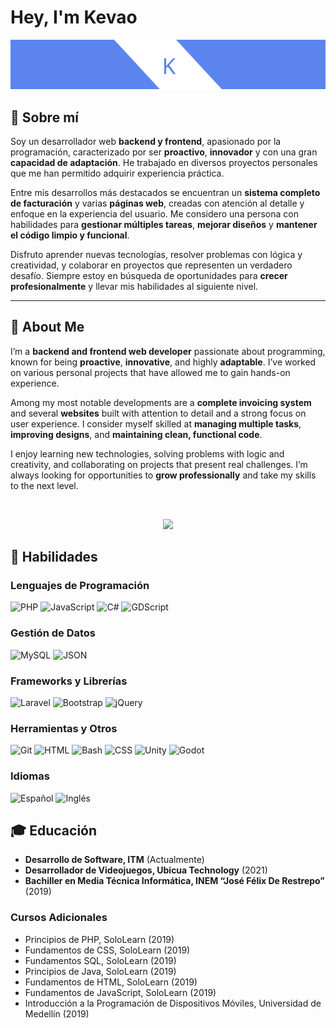 # Hey, I'm Kevao

[![My Banner](https://raw.githubusercontent.com/KEVAO18/KEVAO18/main/banner.png "Kevao Dv.")](https://www.kevao.tech/)

## 👋 Sobre mí

Soy un desarrollador web **backend y frontend**, apasionado por la programación, caracterizado por ser **proactivo**, **innovador** y con una gran **capacidad de adaptación**. He trabajado en diversos proyectos personales que me han permitido adquirir experiencia práctica.

Entre mis desarrollos más destacados se encuentran un **sistema completo de facturación** y varias **páginas web**, creadas con atención al detalle y enfoque en la experiencia del usuario. Me considero una persona con habilidades para **gestionar múltiples tareas**, **mejorar diseños** y **mantener el código limpio y funcional**.

Disfruto aprender nuevas tecnologías, resolver problemas con lógica y creatividad, y colaborar en proyectos que representen un verdadero desafío. Siempre estoy en búsqueda de oportunidades para **crecer profesionalmente** y llevar mis habilidades al siguiente nivel.

---

## 👋 About Me

I’m a **backend and frontend web developer** passionate about programming, known for being **proactive**, **innovative**, and highly **adaptable**. I’ve worked on various personal projects that have allowed me to gain hands-on experience.

Among my most notable developments are a **complete invoicing system** and several **websites** built with attention to detail and a strong focus on user experience. I consider myself skilled at **managing multiple tasks**, **improving designs**, and **maintaining clean, functional code**.

I enjoy learning new technologies, solving problems with logic and creativity, and collaborating on projects that present real challenges. I’m always looking for opportunities to **grow professionally** and take my skills to the next level.

<br>
<p align="center">
  <img src="https://media.giphy.com/media/vFKqnCdLPNOKc/giphy.gif" width="200px" />
</p>

## 🔧 Habilidades

### Lenguajes de Programación
![PHP](https://img.shields.io/badge/PHP-777BB4?style=flat&logo=php&logoColor=white)
![JavaScript](https://img.shields.io/badge/JavaScript-F7DF1E?style=flat&logo=javascript&logoColor=black)
![C#](https://img.shields.io/badge/C%23-239120?style=flat&logo=c-sharp&logoColor=white)
![GDScript](https://img.shields.io/badge/GDScript-478CBF?style=flat&logo=godot-engine&logoColor=white)

### Gestión de Datos
![MySQL](https://img.shields.io/badge/MySQL-4479A1?style=flat&logo=mysql&logoColor=white)
![JSON](https://img.shields.io/badge/JSON-000000?style=flat&logo=json&logoColor=white)

### Frameworks y Librerías
![Laravel](https://img.shields.io/badge/Laravel-FF2D20?style=flat&logo=laravel&logoColor=white)
![Bootstrap](https://img.shields.io/badge/Bootstrap-563D7C?style=flat&logo=bootstrap&logoColor=white)
![jQuery](https://img.shields.io/badge/jQuery-0769AD?style=flat&logo=jquery&logoColor=white)

### Herramientas y Otros
![Git](https://img.shields.io/badge/Git-F05032?style=flat&logo=git&logoColor=white)
![HTML](https://img.shields.io/badge/HTML5-E34F26?style=flat&logo=html5&logoColor=white)
![Bash](https://img.shields.io/badge/Bash-4EAA25?style=flat&logo=gnu-bash&logoColor=white)
![CSS](https://img.shields.io/badge/CSS3-1572B6?style=flat&logo=css3&logoColor=white)
![Unity](https://img.shields.io/badge/Unity-000000?style=flat&logo=unity&logoColor=white)
![Godot](https://img.shields.io/badge/Godot-478CBF?style=flat&logo=godot-engine&logoColor=white)

### Idiomas
![Español](https://img.shields.io/badge/Español-Nativo-brightgreen)
![Inglés](https://img.shields.io/badge/Inglés-Intermedio-yellow)

## 🎓 Educación

- **Desarrollo de Software, ITM** (Actualmente)
- **Desarrollador de Videojuegos, Ubicua Technology** (2021)
- **Bachiller en Media Técnica Informática, INEM “José Félix De Restrepo”** (2019)

### Cursos Adicionales
- Principios de PHP, SoloLearn (2019)
- Fundamentos de CSS, SoloLearn (2019)
- Fundamentos SQL, SoloLearn (2019)
- Principios de Java, SoloLearn (2019)
- Fundamentos de HTML, SoloLearn (2019)
- Fundamentos de JavaScript, SoloLearn (2019)
- Introducción a la Programación de Dispositivos Móviles, Universidad de Medellín (2019)
